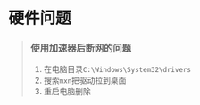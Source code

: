 # 硬件问题

> ### 使用加速器后断网的问题
> 1. 在电脑目录```C:\Windows\System32\drivers``` 
> 2. 搜索```mxn```把驱动拉到桌面
> 3. 重启电脑删除